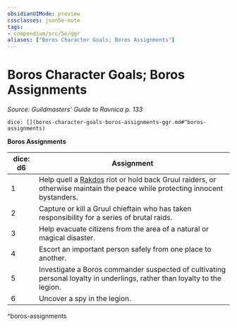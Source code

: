 ```yaml
---
obsidianUIMode: preview
cssclasses: json5e-note
tags:
- compendium/src/5e/ggr
aliases: ["Boros Character Goals; Boros Assignments"]
---
```

# Boros Character Goals; Boros Assignments
*Source: Guildmasters' Guide to Ravnica p. 133* 

`dice: [](boros-character-goals-boros-assignments-ggr.md#^boros-assignments)`

**Boros Assignments**

| dice: d6 | Assignment |
|----------|------------|
| 1 | Help quell a [Rakdos](b_rakdos-ggr.md) riot or hold back Gruul raiders, or otherwise maintain the peace while protecting innocent bystanders. |
| 2 | Capture or kill a Gruul chieftain who has taken responsibility for a series of brutal raids. |
| 3 | Help evacuate citizens from the area of a natural or magical disaster. |
| 4 | Escort an important person safely from one place to another. |
| 5 | Investigate a Boros commander suspected of cultivating personal loyalty in underlings, rather than loyalty to the legion. |
| 6 | Uncover a spy in the legion. |
^boros-assignments